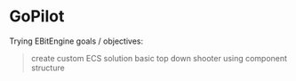 # GoPilot
 Trying EBitEngine
goals / objectives:
> create custom ECS solution
> basic top down shooter using component structure